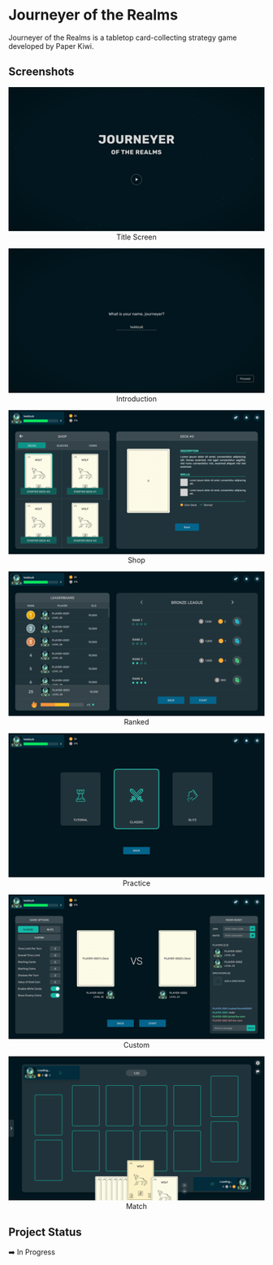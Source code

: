 # Journeyer of the Realms

Journeyer of the Realms is a tabletop card-collecting strategy game developed by Paper Kiwi.

## Screenshots

<p align="center">
  <img src="https://github.com/teddzyb/journeyer/blob/main/public/screenshots/title_screen.png"/>
  Title Screen
</p>

<p align="center">
  <img src="https://github.com/teddzyb/journeyer/blob/main/public/screenshots/introduction.png"/>
  Introduction
</p>

<p align="center">
  <img src="https://github.com/teddzyb/journeyer/blob/main/public/screenshots/shop.png"/>
  Shop
</p>

<p align="center">
  <img src="https://github.com/teddzyb/journeyer/blob/main/public/screenshots/ranked.png"/>
  Ranked
</p>

<p align="center">
  <img src="https://github.com/teddzyb/journeyer/blob/main/public/screenshots/practice.png"/>
  Practice
</p>

<p align="center">
  <img src="https://github.com/teddzyb/journeyer/blob/main/public/screenshots/custom.png"/>
  Custom
</p>

<p align="center">
  <img src="https://github.com/teddzyb/journeyer/blob/main/public/screenshots/match.png"/>
  Match
</p>

## Project Status
➡️ In Progress
